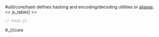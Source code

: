 #util/core/hash defines hashing and encoding/decoding utilities or [aliases](https://mindbox.io/#MindPage/core/functions).  
<< js_table() >>

```js_removed:hash.js
// hash.js
```

#_///core
